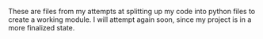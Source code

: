 These are files from my attempts at splitting up my code into python files to create a working module. I will attempt again soon, since my project is in a more finalized state.
